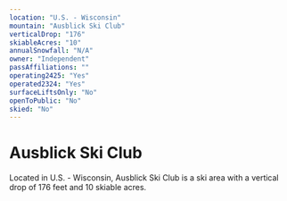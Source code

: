 ```yaml
---
location: "U.S. - Wisconsin"
mountain: "Ausblick Ski Club"
verticalDrop: "176"
skiableAcres: "10"
annualSnowfall: "N/A"
owner: "Independent"
passAffiliations: ""
operating2425: "Yes"
operated2324: "Yes"
surfaceLiftsOnly: "No"
openToPublic: "No"
skied: "No"
---
```


# Ausblick Ski Club

Located in U.S. - Wisconsin, Ausblick Ski Club is a ski area with a vertical drop of 176 feet and 10 skiable acres.